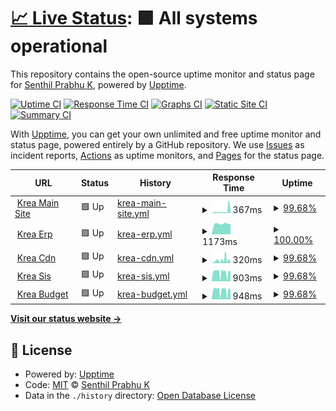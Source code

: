 # [📈 Live Status](https://status.krea.edu.in): <!--live status--> **🟩 All systems operational**

This repository contains the open-source uptime monitor and status page for [Senthil Prabhu K](https://status.krea.edu.in), powered by [Upptime](https://github.com/upptime/upptime).

[![Uptime CI](https://github.com/senthilkrea/ping/workflows/Uptime%20CI/badge.svg)](https://github.com/senthilkrea/ping/actions?query=workflow%3A%22Uptime+CI%22)
[![Response Time CI](https://github.com/senthilkrea/ping/workflows/Response%20Time%20CI/badge.svg)](https://github.com/senthilkrea/ping/actions?query=workflow%3A%22Response+Time+CI%22)
[![Graphs CI](https://github.com/senthilkrea/ping/workflows/Graphs%20CI/badge.svg)](https://github.com/senthilkrea/ping/actions?query=workflow%3A%22Graphs+CI%22)
[![Static Site CI](https://github.com/senthilkrea/ping/workflows/Static%20Site%20CI/badge.svg)](https://github.com/senthilkrea/ping/actions?query=workflow%3A%22Static+Site+CI%22)
[![Summary CI](https://github.com/senthilkrea/ping/workflows/Summary%20CI/badge.svg)](https://github.com/senthilkrea/ping/actions?query=workflow%3A%22Summary+CI%22)

With [Upptime](https://upptime.js.org), you can get your own unlimited and free uptime monitor and status page, powered entirely by a GitHub repository. We use [Issues](https://github.com/senthilkrea/ping/issues) as incident reports, [Actions](https://github.com/senthilkrea/ping/actions) as uptime monitors, and [Pages](https://status.krea.edu.in) for the status page.

<!--start: status pages-->
<!-- This summary is generated by Upptime (https://github.com/upptime/upptime) -->
<!-- Do not edit this manually, your changes will be overwritten -->
<!-- prettier-ignore -->
| URL | Status | History | Response Time | Uptime |
| --- | ------ | ------- | ------------- | ------ |
| <img alt="" src="https://favicons.githubusercontent.com/krea.edu.in" height="13"> [Krea Main Site](https://krea.edu.in) | 🟩 Up | [krea-main-site.yml](https://github.com/senthilkrea/ping/commits/HEAD/history/krea-main-site.yml) | <details><summary><img alt="Response time graph" src="./graphs/krea-main-site/response-time-week.png" height="20"> 367ms</summary><br><a href="https://status.krea.edu.in/history/krea-main-site"><img alt="Response time 257" src="https://img.shields.io/endpoint?url=https%3A%2F%2Fraw.githubusercontent.com%2Fsenthilkrea%2Fping%2FHEAD%2Fapi%2Fkrea-main-site%2Fresponse-time.json"></a><br><a href="https://status.krea.edu.in/history/krea-main-site"><img alt="24-hour response time 295" src="https://img.shields.io/endpoint?url=https%3A%2F%2Fraw.githubusercontent.com%2Fsenthilkrea%2Fping%2FHEAD%2Fapi%2Fkrea-main-site%2Fresponse-time-day.json"></a><br><a href="https://status.krea.edu.in/history/krea-main-site"><img alt="7-day response time 367" src="https://img.shields.io/endpoint?url=https%3A%2F%2Fraw.githubusercontent.com%2Fsenthilkrea%2Fping%2FHEAD%2Fapi%2Fkrea-main-site%2Fresponse-time-week.json"></a><br><a href="https://status.krea.edu.in/history/krea-main-site"><img alt="30-day response time 254" src="https://img.shields.io/endpoint?url=https%3A%2F%2Fraw.githubusercontent.com%2Fsenthilkrea%2Fping%2FHEAD%2Fapi%2Fkrea-main-site%2Fresponse-time-month.json"></a><br><a href="https://status.krea.edu.in/history/krea-main-site"><img alt="1-year response time 257" src="https://img.shields.io/endpoint?url=https%3A%2F%2Fraw.githubusercontent.com%2Fsenthilkrea%2Fping%2FHEAD%2Fapi%2Fkrea-main-site%2Fresponse-time-year.json"></a></details> | <details><summary><a href="https://status.krea.edu.in/history/krea-main-site">99.68%</a></summary><a href="https://status.krea.edu.in/history/krea-main-site"><img alt="All-time uptime 99.97%" src="https://img.shields.io/endpoint?url=https%3A%2F%2Fraw.githubusercontent.com%2Fsenthilkrea%2Fping%2FHEAD%2Fapi%2Fkrea-main-site%2Fuptime.json"></a><br><a href="https://status.krea.edu.in/history/krea-main-site"><img alt="24-hour uptime 99.27%" src="https://img.shields.io/endpoint?url=https%3A%2F%2Fraw.githubusercontent.com%2Fsenthilkrea%2Fping%2FHEAD%2Fapi%2Fkrea-main-site%2Fuptime-day.json"></a><br><a href="https://status.krea.edu.in/history/krea-main-site"><img alt="7-day uptime 99.68%" src="https://img.shields.io/endpoint?url=https%3A%2F%2Fraw.githubusercontent.com%2Fsenthilkrea%2Fping%2FHEAD%2Fapi%2Fkrea-main-site%2Fuptime-week.json"></a><br><a href="https://status.krea.edu.in/history/krea-main-site"><img alt="30-day uptime 99.93%" src="https://img.shields.io/endpoint?url=https%3A%2F%2Fraw.githubusercontent.com%2Fsenthilkrea%2Fping%2FHEAD%2Fapi%2Fkrea-main-site%2Fuptime-month.json"></a><br><a href="https://status.krea.edu.in/history/krea-main-site"><img alt="1-year uptime 99.97%" src="https://img.shields.io/endpoint?url=https%3A%2F%2Fraw.githubusercontent.com%2Fsenthilkrea%2Fping%2FHEAD%2Fapi%2Fkrea-main-site%2Fuptime-year.json"></a></details>
| <img alt="" src="https://favicons.githubusercontent.com/erp-testing.krea.edu.in" height="13"> [Krea Erp](https://erp-testing.krea.edu.in) | 🟩 Up | [krea-erp.yml](https://github.com/senthilkrea/ping/commits/HEAD/history/krea-erp.yml) | <details><summary><img alt="Response time graph" src="./graphs/krea-erp/response-time-week.png" height="20"> 1173ms</summary><br><a href="https://status.krea.edu.in/history/krea-erp"><img alt="Response time 1261" src="https://img.shields.io/endpoint?url=https%3A%2F%2Fraw.githubusercontent.com%2Fsenthilkrea%2Fping%2FHEAD%2Fapi%2Fkrea-erp%2Fresponse-time.json"></a><br><a href="https://status.krea.edu.in/history/krea-erp"><img alt="24-hour response time 1149" src="https://img.shields.io/endpoint?url=https%3A%2F%2Fraw.githubusercontent.com%2Fsenthilkrea%2Fping%2FHEAD%2Fapi%2Fkrea-erp%2Fresponse-time-day.json"></a><br><a href="https://status.krea.edu.in/history/krea-erp"><img alt="7-day response time 1173" src="https://img.shields.io/endpoint?url=https%3A%2F%2Fraw.githubusercontent.com%2Fsenthilkrea%2Fping%2FHEAD%2Fapi%2Fkrea-erp%2Fresponse-time-week.json"></a><br><a href="https://status.krea.edu.in/history/krea-erp"><img alt="30-day response time 1328" src="https://img.shields.io/endpoint?url=https%3A%2F%2Fraw.githubusercontent.com%2Fsenthilkrea%2Fping%2FHEAD%2Fapi%2Fkrea-erp%2Fresponse-time-month.json"></a><br><a href="https://status.krea.edu.in/history/krea-erp"><img alt="1-year response time 1261" src="https://img.shields.io/endpoint?url=https%3A%2F%2Fraw.githubusercontent.com%2Fsenthilkrea%2Fping%2FHEAD%2Fapi%2Fkrea-erp%2Fresponse-time-year.json"></a></details> | <details><summary><a href="https://status.krea.edu.in/history/krea-erp">100.00%</a></summary><a href="https://status.krea.edu.in/history/krea-erp"><img alt="All-time uptime 99.98%" src="https://img.shields.io/endpoint?url=https%3A%2F%2Fraw.githubusercontent.com%2Fsenthilkrea%2Fping%2FHEAD%2Fapi%2Fkrea-erp%2Fuptime.json"></a><br><a href="https://status.krea.edu.in/history/krea-erp"><img alt="24-hour uptime 100.00%" src="https://img.shields.io/endpoint?url=https%3A%2F%2Fraw.githubusercontent.com%2Fsenthilkrea%2Fping%2FHEAD%2Fapi%2Fkrea-erp%2Fuptime-day.json"></a><br><a href="https://status.krea.edu.in/history/krea-erp"><img alt="7-day uptime 100.00%" src="https://img.shields.io/endpoint?url=https%3A%2F%2Fraw.githubusercontent.com%2Fsenthilkrea%2Fping%2FHEAD%2Fapi%2Fkrea-erp%2Fuptime-week.json"></a><br><a href="https://status.krea.edu.in/history/krea-erp"><img alt="30-day uptime 100.00%" src="https://img.shields.io/endpoint?url=https%3A%2F%2Fraw.githubusercontent.com%2Fsenthilkrea%2Fping%2FHEAD%2Fapi%2Fkrea-erp%2Fuptime-month.json"></a><br><a href="https://status.krea.edu.in/history/krea-erp"><img alt="1-year uptime 99.98%" src="https://img.shields.io/endpoint?url=https%3A%2F%2Fraw.githubusercontent.com%2Fsenthilkrea%2Fping%2FHEAD%2Fapi%2Fkrea-erp%2Fuptime-year.json"></a></details>
| <img alt="" src="https://favicons.githubusercontent.com/cdn.krea.edu.in" height="13"> [Krea Cdn](https://cdn.krea.edu.in) | 🟩 Up | [krea-cdn.yml](https://github.com/senthilkrea/ping/commits/HEAD/history/krea-cdn.yml) | <details><summary><img alt="Response time graph" src="./graphs/krea-cdn/response-time-week.png" height="20"> 320ms</summary><br><a href="https://status.krea.edu.in/history/krea-cdn"><img alt="Response time 392" src="https://img.shields.io/endpoint?url=https%3A%2F%2Fraw.githubusercontent.com%2Fsenthilkrea%2Fping%2FHEAD%2Fapi%2Fkrea-cdn%2Fresponse-time.json"></a><br><a href="https://status.krea.edu.in/history/krea-cdn"><img alt="24-hour response time 432" src="https://img.shields.io/endpoint?url=https%3A%2F%2Fraw.githubusercontent.com%2Fsenthilkrea%2Fping%2FHEAD%2Fapi%2Fkrea-cdn%2Fresponse-time-day.json"></a><br><a href="https://status.krea.edu.in/history/krea-cdn"><img alt="7-day response time 320" src="https://img.shields.io/endpoint?url=https%3A%2F%2Fraw.githubusercontent.com%2Fsenthilkrea%2Fping%2FHEAD%2Fapi%2Fkrea-cdn%2Fresponse-time-week.json"></a><br><a href="https://status.krea.edu.in/history/krea-cdn"><img alt="30-day response time 311" src="https://img.shields.io/endpoint?url=https%3A%2F%2Fraw.githubusercontent.com%2Fsenthilkrea%2Fping%2FHEAD%2Fapi%2Fkrea-cdn%2Fresponse-time-month.json"></a><br><a href="https://status.krea.edu.in/history/krea-cdn"><img alt="1-year response time 392" src="https://img.shields.io/endpoint?url=https%3A%2F%2Fraw.githubusercontent.com%2Fsenthilkrea%2Fping%2FHEAD%2Fapi%2Fkrea-cdn%2Fresponse-time-year.json"></a></details> | <details><summary><a href="https://status.krea.edu.in/history/krea-cdn">99.68%</a></summary><a href="https://status.krea.edu.in/history/krea-cdn"><img alt="All-time uptime 99.94%" src="https://img.shields.io/endpoint?url=https%3A%2F%2Fraw.githubusercontent.com%2Fsenthilkrea%2Fping%2FHEAD%2Fapi%2Fkrea-cdn%2Fuptime.json"></a><br><a href="https://status.krea.edu.in/history/krea-cdn"><img alt="24-hour uptime 99.27%" src="https://img.shields.io/endpoint?url=https%3A%2F%2Fraw.githubusercontent.com%2Fsenthilkrea%2Fping%2FHEAD%2Fapi%2Fkrea-cdn%2Fuptime-day.json"></a><br><a href="https://status.krea.edu.in/history/krea-cdn"><img alt="7-day uptime 99.68%" src="https://img.shields.io/endpoint?url=https%3A%2F%2Fraw.githubusercontent.com%2Fsenthilkrea%2Fping%2FHEAD%2Fapi%2Fkrea-cdn%2Fuptime-week.json"></a><br><a href="https://status.krea.edu.in/history/krea-cdn"><img alt="30-day uptime 99.84%" src="https://img.shields.io/endpoint?url=https%3A%2F%2Fraw.githubusercontent.com%2Fsenthilkrea%2Fping%2FHEAD%2Fapi%2Fkrea-cdn%2Fuptime-month.json"></a><br><a href="https://status.krea.edu.in/history/krea-cdn"><img alt="1-year uptime 99.94%" src="https://img.shields.io/endpoint?url=https%3A%2F%2Fraw.githubusercontent.com%2Fsenthilkrea%2Fping%2FHEAD%2Fapi%2Fkrea-cdn%2Fuptime-year.json"></a></details>
| <img alt="" src="https://favicons.githubusercontent.com/sis.krea.edu.in" height="13"> [Krea Sis](https://sis.krea.edu.in) | 🟩 Up | [krea-sis.yml](https://github.com/senthilkrea/ping/commits/HEAD/history/krea-sis.yml) | <details><summary><img alt="Response time graph" src="./graphs/krea-sis/response-time-week.png" height="20"> 903ms</summary><br><a href="https://status.krea.edu.in/history/krea-sis"><img alt="Response time 1152" src="https://img.shields.io/endpoint?url=https%3A%2F%2Fraw.githubusercontent.com%2Fsenthilkrea%2Fping%2FHEAD%2Fapi%2Fkrea-sis%2Fresponse-time.json"></a><br><a href="https://status.krea.edu.in/history/krea-sis"><img alt="24-hour response time 751" src="https://img.shields.io/endpoint?url=https%3A%2F%2Fraw.githubusercontent.com%2Fsenthilkrea%2Fping%2FHEAD%2Fapi%2Fkrea-sis%2Fresponse-time-day.json"></a><br><a href="https://status.krea.edu.in/history/krea-sis"><img alt="7-day response time 903" src="https://img.shields.io/endpoint?url=https%3A%2F%2Fraw.githubusercontent.com%2Fsenthilkrea%2Fping%2FHEAD%2Fapi%2Fkrea-sis%2Fresponse-time-week.json"></a><br><a href="https://status.krea.edu.in/history/krea-sis"><img alt="30-day response time 1119" src="https://img.shields.io/endpoint?url=https%3A%2F%2Fraw.githubusercontent.com%2Fsenthilkrea%2Fping%2FHEAD%2Fapi%2Fkrea-sis%2Fresponse-time-month.json"></a><br><a href="https://status.krea.edu.in/history/krea-sis"><img alt="1-year response time 1152" src="https://img.shields.io/endpoint?url=https%3A%2F%2Fraw.githubusercontent.com%2Fsenthilkrea%2Fping%2FHEAD%2Fapi%2Fkrea-sis%2Fresponse-time-year.json"></a></details> | <details><summary><a href="https://status.krea.edu.in/history/krea-sis">99.68%</a></summary><a href="https://status.krea.edu.in/history/krea-sis"><img alt="All-time uptime 99.84%" src="https://img.shields.io/endpoint?url=https%3A%2F%2Fraw.githubusercontent.com%2Fsenthilkrea%2Fping%2FHEAD%2Fapi%2Fkrea-sis%2Fuptime.json"></a><br><a href="https://status.krea.edu.in/history/krea-sis"><img alt="24-hour uptime 99.26%" src="https://img.shields.io/endpoint?url=https%3A%2F%2Fraw.githubusercontent.com%2Fsenthilkrea%2Fping%2FHEAD%2Fapi%2Fkrea-sis%2Fuptime-day.json"></a><br><a href="https://status.krea.edu.in/history/krea-sis"><img alt="7-day uptime 99.68%" src="https://img.shields.io/endpoint?url=https%3A%2F%2Fraw.githubusercontent.com%2Fsenthilkrea%2Fping%2FHEAD%2Fapi%2Fkrea-sis%2Fuptime-week.json"></a><br><a href="https://status.krea.edu.in/history/krea-sis"><img alt="30-day uptime 99.65%" src="https://img.shields.io/endpoint?url=https%3A%2F%2Fraw.githubusercontent.com%2Fsenthilkrea%2Fping%2FHEAD%2Fapi%2Fkrea-sis%2Fuptime-month.json"></a><br><a href="https://status.krea.edu.in/history/krea-sis"><img alt="1-year uptime 99.84%" src="https://img.shields.io/endpoint?url=https%3A%2F%2Fraw.githubusercontent.com%2Fsenthilkrea%2Fping%2FHEAD%2Fapi%2Fkrea-sis%2Fuptime-year.json"></a></details>
| <img alt="" src="https://favicons.githubusercontent.com/budget.krea.edu.in" height="13"> [Krea Budget](http://budget.krea.edu.in) | 🟩 Up | [krea-budget.yml](https://github.com/senthilkrea/ping/commits/HEAD/history/krea-budget.yml) | <details><summary><img alt="Response time graph" src="./graphs/krea-budget/response-time-week.png" height="20"> 948ms</summary><br><a href="https://status.krea.edu.in/history/krea-budget"><img alt="Response time 1249" src="https://img.shields.io/endpoint?url=https%3A%2F%2Fraw.githubusercontent.com%2Fsenthilkrea%2Fping%2FHEAD%2Fapi%2Fkrea-budget%2Fresponse-time.json"></a><br><a href="https://status.krea.edu.in/history/krea-budget"><img alt="24-hour response time 801" src="https://img.shields.io/endpoint?url=https%3A%2F%2Fraw.githubusercontent.com%2Fsenthilkrea%2Fping%2FHEAD%2Fapi%2Fkrea-budget%2Fresponse-time-day.json"></a><br><a href="https://status.krea.edu.in/history/krea-budget"><img alt="7-day response time 948" src="https://img.shields.io/endpoint?url=https%3A%2F%2Fraw.githubusercontent.com%2Fsenthilkrea%2Fping%2FHEAD%2Fapi%2Fkrea-budget%2Fresponse-time-week.json"></a><br><a href="https://status.krea.edu.in/history/krea-budget"><img alt="30-day response time 1192" src="https://img.shields.io/endpoint?url=https%3A%2F%2Fraw.githubusercontent.com%2Fsenthilkrea%2Fping%2FHEAD%2Fapi%2Fkrea-budget%2Fresponse-time-month.json"></a><br><a href="https://status.krea.edu.in/history/krea-budget"><img alt="1-year response time 1249" src="https://img.shields.io/endpoint?url=https%3A%2F%2Fraw.githubusercontent.com%2Fsenthilkrea%2Fping%2FHEAD%2Fapi%2Fkrea-budget%2Fresponse-time-year.json"></a></details> | <details><summary><a href="https://status.krea.edu.in/history/krea-budget">99.68%</a></summary><a href="https://status.krea.edu.in/history/krea-budget"><img alt="All-time uptime 99.84%" src="https://img.shields.io/endpoint?url=https%3A%2F%2Fraw.githubusercontent.com%2Fsenthilkrea%2Fping%2FHEAD%2Fapi%2Fkrea-budget%2Fuptime.json"></a><br><a href="https://status.krea.edu.in/history/krea-budget"><img alt="24-hour uptime 99.26%" src="https://img.shields.io/endpoint?url=https%3A%2F%2Fraw.githubusercontent.com%2Fsenthilkrea%2Fping%2FHEAD%2Fapi%2Fkrea-budget%2Fuptime-day.json"></a><br><a href="https://status.krea.edu.in/history/krea-budget"><img alt="7-day uptime 99.68%" src="https://img.shields.io/endpoint?url=https%3A%2F%2Fraw.githubusercontent.com%2Fsenthilkrea%2Fping%2FHEAD%2Fapi%2Fkrea-budget%2Fuptime-week.json"></a><br><a href="https://status.krea.edu.in/history/krea-budget"><img alt="30-day uptime 99.65%" src="https://img.shields.io/endpoint?url=https%3A%2F%2Fraw.githubusercontent.com%2Fsenthilkrea%2Fping%2FHEAD%2Fapi%2Fkrea-budget%2Fuptime-month.json"></a><br><a href="https://status.krea.edu.in/history/krea-budget"><img alt="1-year uptime 99.84%" src="https://img.shields.io/endpoint?url=https%3A%2F%2Fraw.githubusercontent.com%2Fsenthilkrea%2Fping%2FHEAD%2Fapi%2Fkrea-budget%2Fuptime-year.json"></a></details>

<!--end: status pages-->

[**Visit our status website →**](https://status.krea.edu.in)

## 📄 License

- Powered by: [Upptime](https://github.com/upptime/upptime)
- Code: [MIT](./LICENSE) © [Senthil Prabhu K](https://status.krea.edu.in)
- Data in the `./history` directory: [Open Database License](https://opendatacommons.org/licenses/odbl/1-0/)
